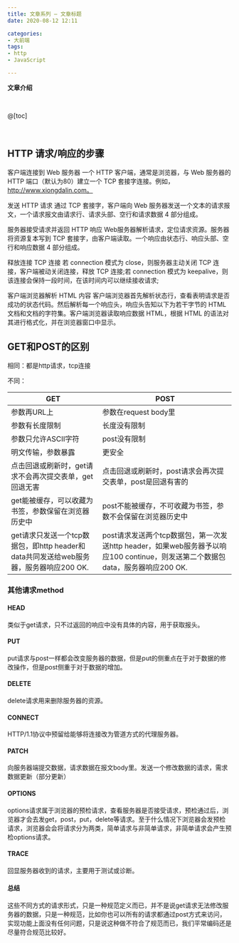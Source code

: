 ```yaml
---
title: 文章系列 — 文章标题
date: 2020-08-12 12:11

categories:
- 大前端
tags:
- http
- JavaScript

---
```


**文章介绍**

<br>

@[toc]

<br>

## HTTP 请求/响应的步骤

客户端连接到 Web 服务器 一个 HTTP 客户端，通常是浏览器，与 Web 服务器的 HTTP 端口（默认为80）建立一个 TCP 套接字连接。例如，http://www.xiongdalin.com。

发送 HTTP 请求 通过 TCP 套接字，客户端向 Web 服务器发送一个文本的请求报文，一个请求报文由请求行、请求头部、空行和请求数据 4 部分组成。

服务器接受请求并返回 HTTP 响应 Web服务器解析请求，定位请求资源。服务器将资源复本写到 TCP 套接字，由客户端读取。一个响应由状态行、响应头部、空行和响应数据 4 部分组成。

释放连接 TCP 连接 若 connection 模式为 close，则服务器主动关闭 TCP 连接，客户端被动关闭连接，释放 TCP 连接;若 connection 模式为 keepalive，则该连接会保持一段时间，在该时间内可以继续接收请求;

客户端浏览器解析 HTML 内容 客户端浏览器首先解析状态行，查看表明请求是否成功的状态代码。然后解析每一个响应头，响应头告知以下为若干字节的 HTML 文档和文档的字符集。客户端浏览器读取响应数据 HTML，根据 HTML 的语法对其进行格式化，并在浏览器窗口中显示。



## GET和POST的区别

相同：都是http请求，tcp连接

不同：

| GET                                      | POST                                     |
| ---------------------------------------- | ---------------------------------------- |
| 参数再URL上                                  | 参数在request body里                         |
| 参数有长度限制                                  | 长度没有限制                                   |
| 参数只允许ASCII字符                             | post没有限制                                 |
| 明文传输，参数暴露                                | 更安全                                      |
| 点击回退或刷新时，get请求不会再次提交表单，get回退无害           | 点击回退或刷新时，post请求会再次提交表单，post是回退有害的        |
| get能被缓存，可以收藏为书签，参数保留在浏览器历史中              | post不能被缓存，不可收藏为书签，参数不会保留在浏览器历史中          |
| get请求只发送一个tcp数据包，即http header和data共同发送给web服务器，服务器响应200 OK. | post请求发送两个tcp数据包，第一次发送http header，如果web服务器予以响应100 continue，则发送第二个数据包data，服务器响应200 OK. |



### 其他请求method

#### HEAD

类似于get请求，只不过返回的响应中没有具体的内容，用于获取报头。

#### PUT

put请求与post一样都会改变服务器的数据，但是put的侧重点在于对于数据的修改操作，但是post侧重于对于数据的增加。

#### DELETE

delete请求用来删除服务器的资源。

#### CONNECT

HTTP/1.1协议中预留给能够将连接改为管道方式的代理服务器。

#### PATCH

向服务器端提交数据，请求数据在报文body里。发送一个修改数据的请求，需求数据更新（部分更新）

#### OPTIONS

options请求属于浏览器的预检请求，查看服务器是否接受请求，预检通过后，浏览器才会去发get，post，put，delete等请求。至于什么情况下浏览器会发预检请求，浏览器会会将请求分为两类，简单请求与非简单请求，非简单请求会产生预检options请求。

#### TRACE

回显服务器收到的请求，主要用于测试或诊断。

#### 总结

这些不同方式的请求形式，只是一种规范定义而已，并不是说get请求无法修改服务器的数据，只是一种规范，比如你也可以所有的请求都通过post方式来访问，实现功能上面没有任何问题，只是说这种做不符合了规范而已，我们平常编码还是尽量符合规范比较好。

